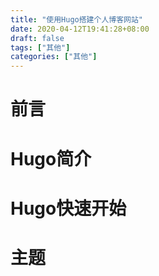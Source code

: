 ```yaml
---
title: "使用Hugo搭建个人博客网站"
date: 2020-04-12T19:41:28+08:00
draft: false
tags: ["其他"]
categories: ["其他"] 
---
```


# 前言

# Hugo简介

# Hugo快速开始

# 主题
